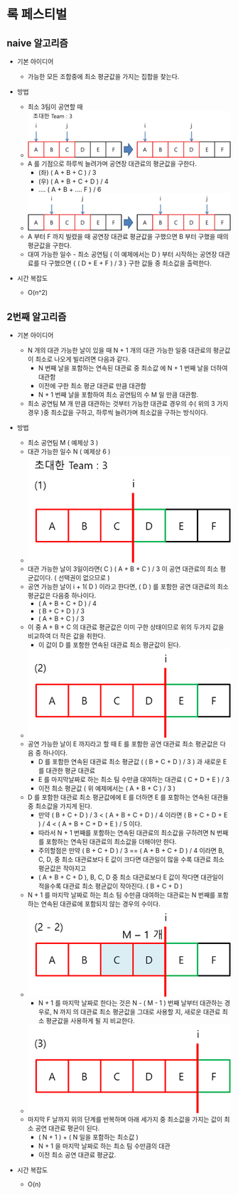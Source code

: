 # 록 페스티벌

## naive 알고리즘
* 기본 아이디어
	- 가능한 모든 조합중에 최소 평균값을 가지는 집합을 찾는다.

* 방법
	* 최소 3팀이 공연할 때
	* ![naive]( https://github.com/martinkang/MyText/blob/master/Algorithm/Festival/img/festival-naive.jpg )
	
	- A 를 기점으로 하루씩 늘려가며 공연장 대관료의 평균값을 구한다.
		- (좌) ( A + B + C ) / 3
		- (우) ( A + B + C + D ) / 4
		- .... ( A + B + .... F ) / 6
		
	* ![naive2]( https://github.com/martinkang/MyText/blob/master/Algorithm/Festival/img/festival-naive2.jpg )
	
	- A 부터 F 까지 빌렸을 때 공연장 대관료 평균값을 구했으면 B 부터 구했을 때의 평균값을 구한다.
	- 대여 가능한 일수 - 최소 공연팀 ( 이 예제에서는 D ) 부터 시작하는 공연장 대관료를 다 구했으면 { ( D + E + F ) / 3 } 구한 값들 중 최소값을 출력한다.
	

* 시간 복잡도
	- O(n^2)



## 2번째 알고리즘
* 기본 아이디어 
	- N 개의 대관 가능한 날이 있을 때 N + 1 개의 대관 가능한 일중 대관료의 평균값이 최소로 나오게 빌리려면 다음과 같다.
		* N 번째 날을 포함하는 연속된 대관료 중 최소값 에 N + 1 번째 날을 더하여 대관함
		* 이전에 구한 최소 평균 대관료 만큼 대관함
		*  N + 1 번째 날을 포함하여 최소 공연팀의 수 M 일 만큼 대관함.
	- 최소 공연팀 M 개 만큼 대관하는 것부터 가능한 대관료 경우의 수( 위의 3 가지 경우 )중 최소값을 구하고, 하루씩 늘려가며 최소값을 구하는 방식이다.

* 방법
	* 최소 공연팀 M ( 예제상 3 )
	* 대관 가능한 일수 N ( 예제상 6 )
	* ![img1]( https://github.com/martinkang/MyText/blob/master/Algorithm/Festival/img/festival1.png )
	- 대관 가능한 날이 3일이라면( C )  ( A + B + C ) / 3 이 공연 대관료의 최소 평균값이다. ( 선택권이 없으므로 )
	- 공연 가능한 날이 i + 1( D ) 이라고 한다면, ( D ) 를 포함한 공연 대관료의 최소 평균값은 다음중 하나이다.
		* ( A + B + C + D ) / 4
		* ( B + C + D ) / 3	
		* ( A + B + C ) / 3
	- 이 중 A + B + C 의 대관료 평균값은 이미 구한 상태이므로 위의 두가지 값을 비교하여 더 작은 값을 취한다.
		- 이 값이 D 를 포함한 연속된 대관료  최소 평균값이 된다.
	* ![img2]( https://github.com/martinkang/MyText/blob/master/Algorithm/Festival/img/festival2.png )
	- 공연 가능한 날이 E 까지라고 할 때 E 를 포함한 공연 대관료 최소 평균값은 다음 중 하나이다.
		* D 를 포함한 연속된 대관료 최소 평균값 ( ( B + C + D ) / 3 )  과 새로운 E 를 대관한 평균 대관료
		* E 를 마지막날짜로 하는 최소 팀 수만큼 대여하는 대관료 ( C + D + E ) / 3
		* 이전 최소 평균값 ( 위 예제에서는 ( A + B + C ) / 3 )
	-  D 를 포함한 대관료 최소 평균값에에 E 를 더하면 E 를 포함하는 연속된 대관들 중 최소값을 가지게 된다.
		- 만약 ( B + C + D ) / 3 < ( A + B + C + D ) / 4 이라면
		( B + C + D + E ) / 4 < ( A + B + C + D + E ) / 5 이다.
		- 따라서 N + 1 번째를 포함하는 연속된 대관료의 최소값을 구하려면 N 번째를 포함하는 연속된 대관료의 최소값을 더해야만 한다.
		- 주의할점은 만약 ( B + C + D ) / 3 == ( A + B + C + D ) / 4 이라면 B, C, D, 중 최소 대관료보다 E 값이 크다면 대관일이 많을 수록 대관료 최소 평균값은 작아지고
		- ( A + B + C + D ),  B, C, D 중 최소 대관료보다 E 값이 작다면 대관일이 적을수록 대관료 최소 평균값이 작아진다. ( B + C + D )
	- N + 1 를 마지막 날짜로 하는 최소 팀 수만큼 대여하는 대관료는 N 번째를 포함하는 연속된 대관료에 포함되지 않는 경우의 수이다.
	* ![img2-2]( https://github.com/martinkang/MyText/blob/master/Algorithm/Festival/img/festival2-2.png )
		- N + 1 를 마지막 날짜로 한다는 것은 N - ( M - 1 ) 번째 날부터 대관하는 경우로,
		N 까지 의 대관료 최소 평균값을  그대로 사용할 지, 새로운 대관료 최소 평균값을 사용하게 될 지 비교한다.
	* ![img3]( https://github.com/martinkang/MyText/blob/master/Algorithm/Festival/img/festival3.png )
	- 마지막 F 날까지 위의 단계를 반복하며 아래 세가지 중 최소값을 가지는 값이 최소 공연 대관료 평균이 된다.
		* ( N + 1 ) + ( N 일을 포함하는 최소값 )
		* N + 1 을 마지막 날짜로 하는 최소 팀 수만큼의 대관
		* 이전 최소 공연 대관료 평균값.
	


* 시간 복잡도
	- O(n)
